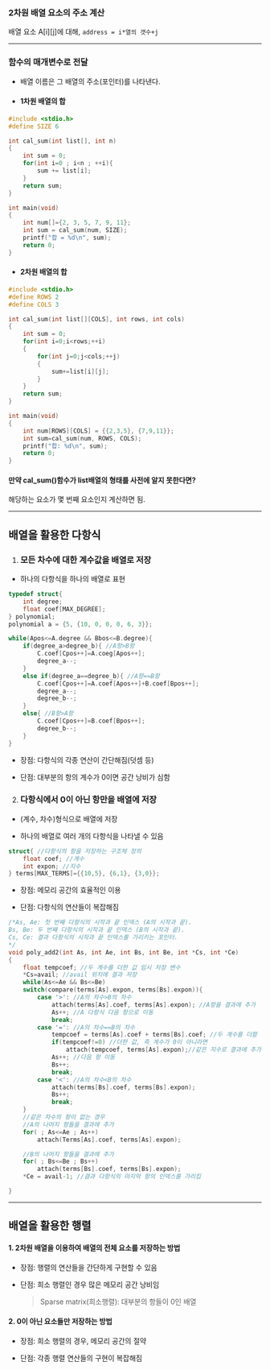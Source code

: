 ### 2차원 배열 요소의 주소 계산

배열 요소 A[i][j]에 대해,
`address = i*열의 갯수+j`

---

### 함수의 매개변수로 전달

- 배열 이름은 그 배열의 주소(포인터)를 나타낸다.


- #### 1차원 배열의 합

```c
#include <stdio.h>
#define SIZE 6

int cal_sum(int list[], int n)
{
    int sum = 0;
    for(int i=0 ; i<n ; ++i){
        sum += list[i];
    }
    return sum;
}

int main(void)
{
    int num[]={2, 3, 5, 7, 9, 11};
    int sum = cal_sum(num, SIZE);
    printf("합 = %d\n", sum);
    return 0;
}
```

- #### 2차원 배열의 합

```c
#include <stdio.h>
#define ROWS 2
#define COLS 3

int cal_sum(int list[][COLS], int rows, int cols)
{
    int sum = 0;
    for(int i=0;i<rows;++i)
    {
        for(int j=0;j<cols;++j)
        {
            sum+=list[i][j];
        }
    }
    return sum;
}

int main(void)
{
    int num[ROWS][COLS] = {{2,3,5}, {7,9,11}};
    int sum=cal_sum(num, ROWS, COLS);
    printf("합: %d\n", sum);
    return 0;
}
```

#### 만약 cal_sum()함수가 list배열의 형태를 사전에 알지 못한다면?

해당하는 요소가 몇 번째 요소인지 계산하면 됨.

---

## 배열을 활용한 다항식

1. ### 모든 차수에 대한 계수값을 배열로 저장

- 하나의 다항식을 하나의 배열로 표현

```c
typedef struct{
    int degree;
    float coef[MAX_DEGREE];
} polynomial;
polynomial a = {5, {10, 0, 0, 0, 6, 3}};
```

```c
while(Apos<=A.degree && Bbos<=B.degree){
    if(degree_a>degree_b){ //A항>B항
        C.coef[Cpos++]=A.coeg[Apos++];
        degree_a--;
    }
    else if(degree_a==degree_b){ //A항==B항
        C.coef[Cpos++]=A.coef[Apos++]+B.coef[Bpos++];
        degree_a--;
        degree_b--;
    }
    else{ //B항>A항
        C.coef[Cpos++]=B.coef[Bpos++];
        degree_b--;
    }
}
```

- 장점: 다항식의 각종 연산이 간단해짐(덧셈 등)

- 단점: 대부분의 항의 계수가 0이면 공간 낭비가 심함

2. ### 다항식에서 0이 아닌 항만을 배열에 저장

- (계수, 차수)형식으로 배열에 저장

- 하나의 배열로 여러 개의 다항식을 나타낼 수 있음

```c
struct{ //다항식의 항을 저장하는 구조체 정의
    float coef; //계수
    int expon; //지수
} terms[MAX_TERMS]={{10,5}, {6,1}, {3,0}};
```

- 장점: 메모리 공간의 효율적인 이용

- 단점: 다항식의 연산들이 복잡해짐

```c
/*As, Ae: 첫 번째 다항식의 시작과 끝 인덱스 (A의 시작과 끝).
Bs, Be: 두 번째 다항식의 시작과 끝 인덱스 (B의 시작과 끝).
Cs, Ce: 결과 다항식의 시작과 끝 인덱스를 가리키는 포인터.
*/
void poly_add2(int As, int Ae, int Bs, int Be, int *Cs, int *Ce)
{
    float tempcoef; //두 계수를 더한 값 임시 저장 변수
    *Cs=avail; //avail 위치에 결과 저장
    while(As<=Ae && Bs<=Be)
    switch(compare(terms[As].expon, terms[Bs].expon)){
        case '>': //A의 차수>B의 차수
            attach(terms[As].coef, terms[As].expon); //A항을 결과에 추가
            As++; //A 다항식 다음 항으로 이동
            break;
        case '=': //A의 차수==B의 차수
            tempcoef = terms[As].coef + terms[Bs].coef; //두 계수를 더함
            if(tempcoef!=0) //더한 값, 즉 계수가 0이 아니라면
                attach(tempcoef, terms[As].expon);//같은 지수로 결과에 추가
            As++; //다음 항 이동
            Bs++;
            break;
        case '<': //A의 차수<B의 차수
            attach(terms[Bs].coef, terms[Bs].expon);
            Bs++;
            break;        
    }
    //같은 차수의 항이 없는 경우
    //A의 나머지 항들을 결과에 추가
    for( ; As<=Ae ; As++)
        attach(Terms[As].coef, terms[As].expon);

    //B의 나머지 항들을 결과에 추가
    for( ; Bs<=Be ; Bs++)
        attach(terms[Bs].coef, terms[Bs].expon);
    *Ce = avail-1; //결과 다항식의 마지막 항의 인덱스를 가리킴

}
```

---

## 배열을 활용한 행렬

#### 1. 2차원 배열을 이용하여 배열의 전체 요소를 저장하는 방법

- 장점: 행렬의 연산들을 간단하게 구현할 수 있음

- 단점: 희소 행렬인 경우 많은 메모리 공간 낭비임

    > Sparse matrix(희소행렬): 대부분의 항들이 0인 배열

#### 2. 0이 아닌 요소들만 저장하는 방법

- 장점: 희소 행렬의 경우, 메모리 공간의 절약

- 단점: 각종 행렬 연산들의 구현이 복잡해짐